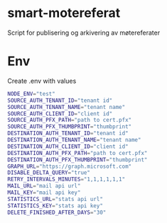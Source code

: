 # smart-motereferat
Script for publisering og arkivering av møtereferater

# Env
Create .env with values
```bash
NODE_ENV="test"
SOURCE_AUTH_TENANT_ID="tenant id"
SOURCE_AUTH_TENANT_NAME="tenant name"
SOURCE_AUTH_CLIENT_ID="client id"
SOURCE_AUTH_PFX_PATH="path to cert.pfx"
SOURCE_AUTH_PFX_THUMBPRINT="thumbprint"
DESTINATION_AUTH_TENANT_ID="tenant id"
DESTINATION_AUTH_TENANT_NAME="tenant name"
DESTINATION_AUTH_CLIENT_ID="client id"
DESTINATION_AUTH_PFX_PATH="path to cert.pfx"
DESTINATION_AUTH_PFX_THUMBPRINT="thumbprint"
GRAPH_URL="https://graph.microsoft.com"
DISABLE_DELTA_QUERY="true"
RETRY_INTERVALS_MINUTES="1,1,1,1,1,1"
MAIL_URL="mail api url"
MAIL_KEY="mail api key"
STATISTICS_URL="stats api url"
STATISTICS_KEY="stats api key"
DELETE_FINISHED_AFTER_DAYS="30"
```
